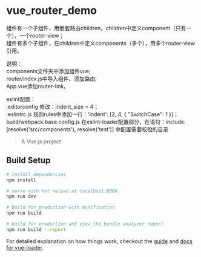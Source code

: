 # vue_router_demo  

组件有一个子组件，用嵌套路由children，children中定义component（只有一个），一个router-view；  
组件有多个子组件，在children中定义components（多个），用多个router-view引用。  

说明：  
components文件夹中添加组件vue;  
router/index.js中导入组件、添加路由;  
App.vue添加router-link。 

eslint配置：  
.editorconfig 修改：indent_size = 4；  
.eslintrc.js 规则rules中添加一行：'indent': [2, 4, { "SwitchCase": 1 }]；  
build/webpack.base.config.js 在eslint-loader配置部分，在语句：include: [resolve('src/components'), resolve('test')] 中配置需要校验的目录  

> A Vue.js project

## Build Setup

``` bash
# install dependencies
npm install

# serve with hot reload at localhost:8080
npm run dev

# build for production with minification
npm run build

# build for production and view the bundle analyzer report
npm run build --report
```

For detailed explanation on how things work, checkout the [guide](http://vuejs-templates.github.io/webpack/) and [docs for vue-loader](http://vuejs.github.io/vue-loader).

